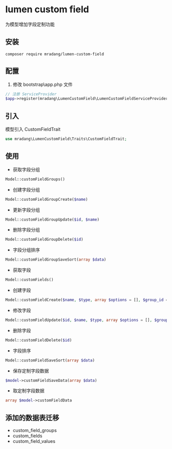 # lumen custom field

为模型增加字段定制功能

## 安装
```
composer require mradang/lumen-custom-field
```

## 配置
1. 修改 bootstrap\app.php 文件
```php
// 注册 ServiceProvider
$app->register(mradang\LumenCustomField\LumenCustomFieldServiceProvider::class);
```

## 引入
模型引入 CustomFieldTrait
```php
use mradang\LumenCustomField\Traits\CustomFieldTrait;
```

## 使用
- 获取字段分组
```php
Model::customFieldGroups()
```

- 创建字段分组
```php
Model::customFieldGroupCreate($name)
```

- 更新字段分组
```php
Model::customFieldGroupUpdate($id, $name)
```

- 删除字段分组
```php
Model::customFieldGroupDelete($id)
```

- 字段分组排序
```php
Model::customFieldGroupSaveSort(array $data)
```

- 获取字段
```php
Model::customFields()
```

- 创建字段
```php
Model::customFieldCreate($name, $type, array $options = [], $group_id = 0)
```

- 修改字段
```php
Model::customFieldUpdate($id, $name, $type, array $options = [], $group_id = 0)
```

- 删除字段
```php
Model::customFieldDelete($id)
```

- 字段排序
```php
Model::customFieldSaveSort(array $data)
```

- 保存定制字段数据
```php
$model->customFieldSaveData(array $data)
```

- 取定制字段数据
```php
array $model->customFieldData
```

## 添加的数据表迁移
- custom_field_groups
- custom_fields
- custom_field_values